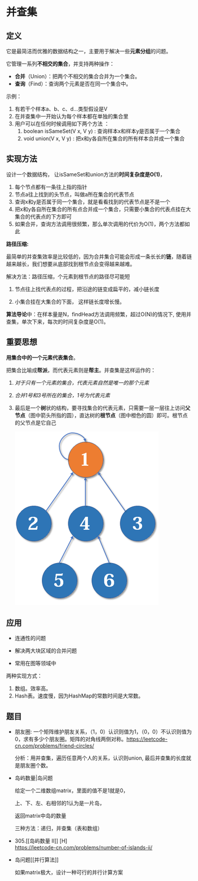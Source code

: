 # 并查集

## 定义

它是最简洁而优雅的数据结构之一，主要用于解决一些**元素分组**的问题。

它管理一系列**不相交的集合**，并支持两种操作：

- **合并**（Union）：把两个不相交的集合合并为一个集合。
- **查询**（Find）：查询两个元素是否在同一个集合中。

示例：

1. 有若干个样本a、b、c、d…类型假设是V  
2. 在并查集中一开始认为每个样本都在单独的集合里  
3. 用户可以在任何时候调用如下两个方法  ：
   1.  boolean isSameSet(V x, V y) : 查询样本x和样本y是否属于一个集合 
   2. void union(V x, V y) : 把x和y各自所在集合的所有样本合并成一个集合  

## 实现方法

设计一个数据结构， 让isSameSet和union方法的**时间复杂度是O(1)**，

1. 每个节点都有一条往上指的指针  
2. 节点a往上找到的头节点，叫做a所在集合的代表节点  
3. 查询x和y是否属于同一个集合，就是看看找到的代表节点是不是一个  
4. 把x和y各自所在集合的所有点合并成一个集合，只需要小集合的代表点挂在大集合的代表点的下方即可  
4. 如果合并，查询方法调用很频繁，那么单次调用的代价为O(1)，两个方法都如此

**路径压缩:**

最简单的并查集效率是比较低的，因为合并集合可能会形成一条长长的**链**，随着链越来越长，我们想要从底部找到根节点会变得越来越难。

解决方法：路径压缩，个元素到根节点的路径尽可能短

1. 节点往上找代表点的过程，把沿途的链变成扁平的，减小链长度

2. 小集合挂在大集合的下面， 这样链长度增长慢。

**算法导论**中：在样本量是N，findHead方法调用频繁，超过O(N)的情况下,  使用并查集，单次下来，每次的时间复杂度是O(1)。 

## **重要思想**

**用集合中的一个元素代表集合**。

把集合比喻成**帮派**，而代表元素则是**帮主**。并查集是这样运作的：

1. *对于只有一个元素的集合，代表元素自然是唯一的那个元素*

2. *合并1号和3号所在的集合，1号为代表元素*

3. 最后是一个**树**状的结构，要寻找集合的代表元素，只需要一层一层往上访问**父节点**（图中箭头所指的圆），直达树的**根节点**（图中橙色的圆）即可。根节点的父节点是它自己

   ![img](images/v2-cca3ddf5806a221201ed78caf1d27041_720w.jpg)

## 应用

- 连通性的问题

- 解决两大块区域的合并问题

- 常用在图等领域中

两种实现方式：

1. 数组。效率高。
2. Hash表。速度慢，因为HashMap的常数时间是大常数。

## 题目

- 朋友圈: 一个矩阵维护朋友关系，（1，0）认识则值为1，（0，0）不认识则值为0，求有多少个朋友圈。矩阵的对角线两侧对称。https://leetcode-cn.com/problems/friend-circles/
  
  分析：用并查集，遍历任意两个人的关系，认识则union, 最后并查集的长度就是朋友圈个数。
  
- 岛屿数量|岛问题

  给定一个二维数组matrix，里面的值不是1就是0，

  上、下、左、右相邻的1认为是一片岛，

  返回matrix中岛的数量

  三种方法：递归，并查集（表和数组）

- 305.[[岛屿数量 II]] [H]  
  https://leetcode-cn.com/problems/number-of-islands-ii/

- 岛问题[[并行算法]]

  如果matrix极大，设计一种可行的并行计算方案